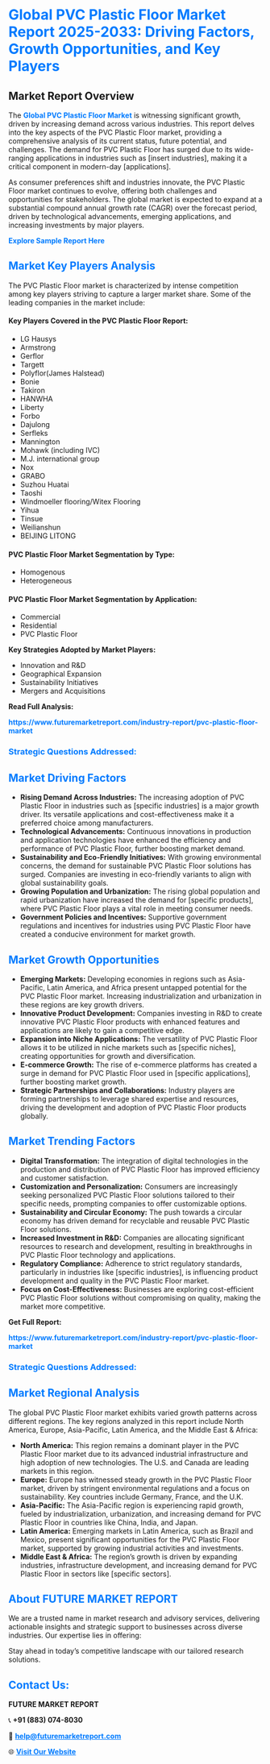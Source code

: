 <h1 style="color: #007BFF;">Global PVC Plastic Floor Market Report 2025-2033: Driving Factors, Growth Opportunities, and Key Players</h1>

<section id="overview">
<h2>Market Report Overview</h2>
<p>The <a href="https://www.futuremarketreport.com/industry-report/pvc-plastic-floor-market" style="color: #007BFF; text-decoration: none;"><strong>Global PVC Plastic Floor Market</strong></a> is witnessing significant growth, driven by increasing demand across various industries. This report delves into the key aspects of the PVC Plastic Floor market, providing a comprehensive analysis of its current status, future potential, and challenges. The demand for PVC Plastic Floor has surged due to its wide-ranging applications in industries such as [insert industries], making it a critical component in modern-day [applications].</p>
<p>As consumer preferences shift and industries innovate, the PVC Plastic Floor market continues to evolve, offering both challenges and opportunities for stakeholders. The global market is expected to expand at a substantial compound annual growth rate (CAGR) over the forecast period, driven by technological advancements, emerging applications, and increasing investments by major players.</p>
</section>

<section id="overview">
<p><a href="https://www.futuremarketreport.com/request-sample/reportId=120358" style="color: #007BFF; text-decoration: none;"><strong>Explore Sample Report Here</strong></a></p>
</section>

<section id="key-players">
<h2 style="color: #007BFF;">Market Key Players Analysis</h2>
<p>The PVC Plastic Floor market is characterized by intense competition among key players striving to capture a larger market share. Some of the leading companies in the market include:</p>
<h4>Key Players Covered in the PVC Plastic Floor Report:</h4>
<ul><li>LG Hausys</li><li>Armstrong</li><li>Gerflor</li><li>Targett</li><li>Polyflor(James Halstead)</li><li>Bonie</li><li>Takiron</li><li>HANWHA</li><li>Liberty</li><li>Forbo</li><li>Dajulong</li><li>Serfleks</li><li>Mannington</li><li>Mohawk (including IVC)</li><li>M.J. international group</li><li>Nox</li><li>GRABO</li><li>Suzhou Huatai</li><li>Taoshi</li><li>Windmoeller flooring/Witex Flooring</li><li>Yihua</li><li>Tinsue</li><li>Weilianshun</li><li>BEIJING LITONG</li></ul>
<h4>PVC Plastic Floor Market Segmentation by Type:</h4>
<ul><li>Homogenous</li><li>Heterogeneous</li></ul>

<h4>PVC Plastic Floor Market Segmentation by Application:</h4>
<ul><li>Commercial</li><li>Residential</li><li>PVC Plastic Floor</li></ul>
<p><strong>Key Strategies Adopted by Market Players:</strong></p>
<ul>
<li>Innovation and R&D</li>
<li>Geographical Expansion</li>
<li>Sustainability Initiatives</li>
<li>Mergers and Acquisitions</li>
</ul>
</section>

<section>
<p><strong>Read Full Analysis: </strong></p><a href="https://www.futuremarketreport.com/industry-report/pvc-plastic-floor-market" style="color: #007BFF; text-decoration: none;"><strong>https://www.futuremarketreport.com/industry-report/pvc-plastic-floor-market</strong></a>
<h3 style="color: #007BFF;">Strategic Questions Addressed:</h3>
</section>

<section id="driving-factors">
<h2 style="color: #007BFF;">Market Driving Factors</h2>
<ul>
<li><strong>Rising Demand Across Industries:</strong> The increasing adoption of PVC Plastic Floor in industries such as [specific industries] is a major growth driver. Its versatile applications and cost-effectiveness make it a preferred choice among manufacturers.</li>
<li><strong>Technological Advancements:</strong> Continuous innovations in production and application technologies have enhanced the efficiency and performance of PVC Plastic Floor, further boosting market demand.</li>
<li><strong>Sustainability and Eco-Friendly Initiatives:</strong> With growing environmental concerns, the demand for sustainable PVC Plastic Floor solutions has surged. Companies are investing in eco-friendly variants to align with global sustainability goals.</li>
<li><strong>Growing Population and Urbanization:</strong> The rising global population and rapid urbanization have increased the demand for [specific products], where PVC Plastic Floor plays a vital role in meeting consumer needs.</li>
<li><strong>Government Policies and Incentives:</strong> Supportive government regulations and incentives for industries using PVC Plastic Floor have created a conducive environment for market growth.</li>
</ul>
</section>

<section id="growth-opportunities">
<h2 style="color: #007BFF;">Market Growth Opportunities</h2>
<ul>
<li><strong>Emerging Markets:</strong> Developing economies in regions such as Asia-Pacific, Latin America, and Africa present untapped potential for the PVC Plastic Floor market. Increasing industrialization and urbanization in these regions are key growth drivers.</li>
<li><strong>Innovative Product Development:</strong> Companies investing in R&D to create innovative PVC Plastic Floor products with enhanced features and applications are likely to gain a competitive edge.</li>
<li><strong>Expansion into Niche Applications:</strong> The versatility of PVC Plastic Floor allows it to be utilized in niche markets such as [specific niches], creating opportunities for growth and diversification.</li>
<li><strong>E-commerce Growth:</strong> The rise of e-commerce platforms has created a surge in demand for PVC Plastic Floor used in [specific applications], further boosting market growth.</li>
<li><strong>Strategic Partnerships and Collaborations:</strong> Industry players are forming partnerships to leverage shared expertise and resources, driving the development and adoption of PVC Plastic Floor products globally.</li>
</ul>
</section>

<section id="trending-factors">
<h2 style="color: #007BFF;">Market Trending Factors</h2>
<ul>
<li><strong>Digital Transformation:</strong> The integration of digital technologies in the production and distribution of PVC Plastic Floor has improved efficiency and customer satisfaction.</li>
<li><strong>Customization and Personalization:</strong> Consumers are increasingly seeking personalized PVC Plastic Floor solutions tailored to their specific needs, prompting companies to offer customizable options.</li>
<li><strong>Sustainability and Circular Economy:</strong> The push towards a circular economy has driven demand for recyclable and reusable PVC Plastic Floor solutions.</li>
<li><strong>Increased Investment in R&D:</strong> Companies are allocating significant resources to research and development, resulting in breakthroughs in PVC Plastic Floor technology and applications.</li>
<li><strong>Regulatory Compliance:</strong> Adherence to strict regulatory standards, particularly in industries like [specific industries], is influencing product development and quality in the PVC Plastic Floor market.</li>
<li><strong>Focus on Cost-Effectiveness:</strong> Businesses are exploring cost-efficient PVC Plastic Floor solutions without compromising on quality, making the market more competitive.</li>
</ul>
</section>

<section>
<p><strong>Get Full Report: </strong></p><a href="https://www.futuremarketreport.com/industry-report/pvc-plastic-floor-market" style="color: #007BFF; text-decoration: none;"><strong>https://www.futuremarketreport.com/industry-report/pvc-plastic-floor-market</strong></a>
<h3 style="color: #007BFF;">Strategic Questions Addressed:</h3>
</section>


<section id="regional-analysis">
<h2 style="color: #007BFF;">Market Regional Analysis</h2>
<p>The global PVC Plastic Floor market exhibits varied growth patterns across different regions. The key regions analyzed in this report include North America, Europe, Asia-Pacific, Latin America, and the Middle East & Africa:</p>
<ul>
<li><strong>North America:</strong> This region remains a dominant player in the PVC Plastic Floor market due to its advanced industrial infrastructure and high adoption of new technologies. The U.S. and Canada are leading markets in this region.</li>
<li><strong>Europe:</strong> Europe has witnessed steady growth in the PVC Plastic Floor market, driven by stringent environmental regulations and a focus on sustainability. Key countries include Germany, France, and the U.K.</li>
<li><strong>Asia-Pacific:</strong> The Asia-Pacific region is experiencing rapid growth, fueled by industrialization, urbanization, and increasing demand for PVC Plastic Floor in countries like China, India, and Japan.</li>
<li><strong>Latin America:</strong> Emerging markets in Latin America, such as Brazil and Mexico, present significant opportunities for the PVC Plastic Floor market, supported by growing industrial activities and investments.</li>
<li><strong>Middle East & Africa:</strong> The region’s growth is driven by expanding industries, infrastructure development, and increasing demand for PVC Plastic Floor in sectors like [specific sectors].</li>
</ul>
</section>

<footer>
<h2 style="color: #007BFF;">About FUTURE MARKET REPORT</h2>
<p>We are a trusted name in market research and advisory services, delivering actionable insights and strategic support to businesses across diverse industries. Our expertise lies in offering:</p>

<p>Stay ahead in today’s competitive landscape with our tailored research solutions.</p>

<h2 style="color: #007BFF;">Contact Us:</h2>
<p><strong>FUTURE MARKET REPORT</strong></p>
<p>📞 <strong>+91 (883) 074-8030</strong></p>
<p>📧 <strong><a href="mailto:help@futuremarketreport.com" style="color: #007BFF;">help@futuremarketreport.com</a></strong></p>
<p>🌐 <strong><a href="https://www.futuremarketreport.com/" style="color: #007BFF;">Visit Our Website</a></strong></p>
</footer>